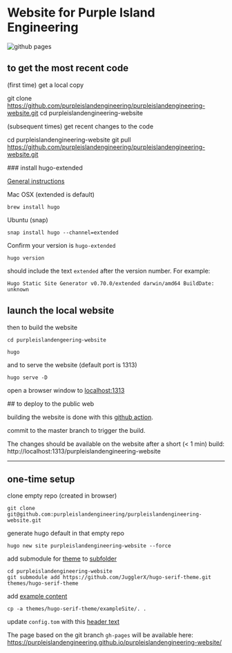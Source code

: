 
# Website for Purple Island Engineering

![github pages](https://github.com/purpleislandengineering/purpleislandengineering-website/workflows/github%20pages/badge.svg?branch=master)

## to get the most recent code

(first time) get a local copy

   git clone https://github.com/purpleislandengineering/purpleislandengineering-website.git
   cd purpleislandengineering-website

(subsequent times) get recent changes to the code

   cd purpleislandengineering-website
   git pull https://github.com/purpleislandengineering/purpleislandengineering-website.git

### install hugo-extended

[General instructions](https://gohugo.io/getting-started/installing/)

Mac OSX (extended is default)

    brew install hugo

Ubuntu (snap)

    snap install hugo --channel=extended


Confirm your version is `hugo-extended`

    hugo version

should include the text `extended` after the version number. For example:

    Hugo Static Site Generator v0.70.0/extended darwin/amd64 BuildDate: unknown


## launch the local website

then to build the website
	
	cd purpleislandengeering-website

    hugo

and to serve the website (default port is 1313)

    hugo serve -D

open a browser window to [localhost:1313](http://localhost:1313)


## to deploy to the public web

building the website is done with this [github action](https://github.com/peaceiris/actions-hugo).

commit to the master branch to trigger the build.

The changes should be available on the website after a short (< 1 min) build: http://localhost:1313/purpleislandengineering-website

---

## one-time setup

clone empty repo (created in browser)

    git clone git@github.com:purpleislandengineering/purpleislandengineering-website.git

generate hugo default in that empty repo

    hugo new site purpleislandengineering-website --force

add submodule for [theme](https://github.com/JugglerX/hugo-serif-theme) to [subfolder](https://stackoverflow.com/a/9035930/2327328)

    cd purpleislandengineering-website 
	git submodule add https://github.com/JugglerX/hugo-serif-theme.git themes/hugo-serif-theme

add [example content](https://github.com/JugglerX/hugo-serif-theme#add-example-content)

    cp -a themes/hugo-serif-theme/exampleSite/. .

update `config.tom` with this [header text](https://github.com/JugglerX/hugo-serif-theme#update-configtoml)

The page based on the git branch `gh-pages` will be available here: https://purpleislandengineering.github.io/purpleislandengineering-website/